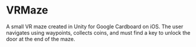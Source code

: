 # VRMaze
A small VR maze created in Unity for Google Cardboard on iOS. The user navigates using waypoints, collects coins, and must find a key to unlock the door at the end of the maze.
